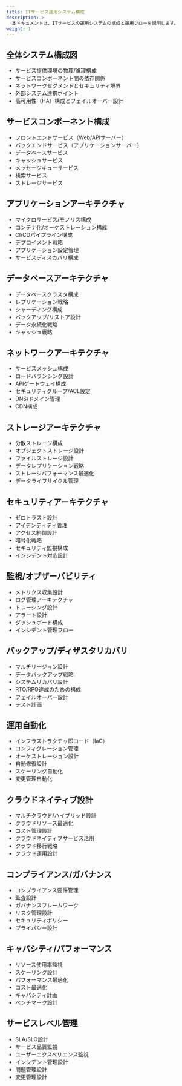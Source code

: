 ```yaml
---
title: ITサービス運用システム構成
description: >
  本ドキュメントは、ITサービスの運用システムの構成と運用フローを説明します。
weight: 1
---
```


## 全体システム構成図

- サービス提供環境の物理/論理構成
- サービスコンポーネント間の依存関係
- ネットワークセグメントとセキュリティ境界
- 外部システム連携ポイント
- 高可用性（HA）構成とフェイルオーバー設計

## サービスコンポーネント構成

- フロントエンドサービス（Web/APIサーバー）
- バックエンドサービス（アプリケーションサーバー）
- データベースサービス
- キャッシュサービス
- メッセージキューサービス
- 検索サービス
- ストレージサービス

## アプリケーションアーキテクチャ

- マイクロサービス/モノリス構成
- コンテナ化/オーケストレーション構成
- CI/CDパイプライン構成
- デプロイメント戦略
- アプリケーション設定管理
- サービスディスカバリ構成

## データベースアーキテクチャ

- データベースクラスタ構成
- レプリケーション戦略
- シャーディング構成
- バックアップ/リストア設計
- データ永続化戦略
- キャッシュ戦略

## ネットワークアーキテクチャ

- サービスメッシュ構成
- ロードバランシング設計
- APIゲートウェイ構成
- セキュリティグループ/ACL設定
- DNS/ドメイン管理
- CDN構成

## ストレージアーキテクチャ

- 分散ストレージ構成
- オブジェクトストレージ設計
- ファイルストレージ設計
- データレプリケーション戦略
- ストレージパフォーマンス最適化
- データライフサイクル管理

## セキュリティアーキテクチャ

- ゼロトラスト設計
- アイデンティティ管理
- アクセス制御設計
- 暗号化戦略
- セキュリティ監視構成
- インシデント対応設計

## 監視/オブザーバビリティ

- メトリクス収集設計
- ログ管理アーキテクチャ
- トレーシング設計
- アラート設計
- ダッシュボード構成
- インシデント管理フロー

## バックアップ/ディザスタリカバリ

- マルチリージョン設計
- データバックアップ戦略
- システムリカバリ設計
- RTO/RPO達成のための構成
- フェイルオーバー設計
- テスト計画

## 運用自動化

- インフラストラクチャ即コード（IaC）
- コンフィグレーション管理
- オーケストレーション設計
- 自動修復設計
- スケーリング自動化
- 変更管理自動化

## クラウドネイティブ設計

- マルチクラウド/ハイブリッド設計
- クラウドリソース最適化
- コスト管理設計
- クラウドネイティブサービス活用
- クラウド移行戦略
- クラウド運用設計

## コンプライアンス/ガバナンス

- コンプライアンス要件管理
- 監査設計
- ガバナンスフレームワーク
- リスク管理設計
- セキュリティポリシー
- プライバシー設計

## キャパシティ/パフォーマンス

- リソース使用率監視
- スケーリング設計
- パフォーマンス最適化
- コスト最適化
- キャパシティ計画
- ベンチマーク設計

## サービスレベル管理

- SLA/SLO設計
- サービス品質監視
- ユーザーエクスペリエンス監視
- インシデント管理設計
- 問題管理設計
- 変更管理設計